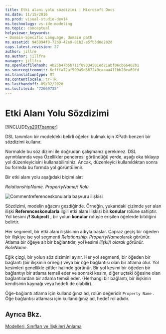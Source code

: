 ```yaml
---
title: Etki alanı yolu sözdizimi | Microsoft Docs
ms.date: 11/15/2016
ms.prod: visual-studio-dev14
ms.technology: vs-ide-modeling
ms.topic: conceptual
helpviewer_keywords:
- Domain-Specific Language, domain path
ms.assetid: 945994f9-72b9-42e0-81b2-e5fb3d0e282d
caps.latest.revision: 27
author: jillre
ms.author: jillfra
manager: jillfra
ms.openlocfilehash: 4b25b47b5b711f09334501ed21abf06cb66402b1
ms.sourcegitcommit: 6cfffa72af599a9d667249caaaa411bb28ea69fd
ms.translationtype: MT
ms.contentlocale: tr-TR
ms.lasthandoff: 09/02/2020
ms.locfileid: "72669735"
---
```

# <a name="domain-path-syntax"></a>Etki Alanı Yolu Sözdizimi
[!INCLUDE[vs2017banner](../includes/vs2017banner.md)]

DSL tanımları bir modeldeki belirli öğeleri bulmak için XPath benzeri bir sözdizimi kullanır.

 Normalde bu söz dizimi ile doğrudan çalışmanız gerekmez. DSL ayrıntılarında veya Özellikler penceresi göründüğü yerde, aşağı oka tıklayıp yol düzenleyicisini kullanabilirsiniz. Ancak, düzenleyici kullanıldıktan sonra bu formda bu formda yol görüntülenir.

 Bir etki alanı yolu aşağıdaki biçimi alır:

 *RelationshipName. PropertyName/! Rolü*

 ![Commentreferenceskonularla başvuru ilişkisi](../modeling/media/dsl-reference.png "dsl_reference")

 Sözdizimi, modelin ağacını gezdiğinde. Örneğin, yukarıdaki çizimde yer alan ilişki **Referenceskonularla** ilgili etki alanı Ilişkisi bir **konular** rolüne sahiptir. Yol kesimi **/! Subjectt** , bir yolun **konular** rolüyle erişilen öğelerde bitdiğini belirtir.

 Her segment, bir etki alanı ilişkisinin adıyla başlar. Çapraz geçiş bir öğeden bir ilişkiye ise yol segmenti *Relationship. PropertyName*olarak görünür. Atlama bir öğeye ait bir bağlantıdır, yol kesimi *ilişki/! olarak görünür. RoleName*.

 Eğik çizgi, bir yolun söz dizimini ayırır. Her yol segmenti, bir öğeden bir bağlantı (bir ilişkinin örneği) veya bir öğe bağlantısı olan bir atlama olur. Yol kesimleri genellikle çiftler halinde görünür. Bir yol kesimi bir öğeden bir bağlantıyı bir atlama temsil eder ve sonraki kesim, diğer uçtaki öğesine olan bağlantılardan bir atlama temsil eder. (Herhangi bir bağlantı, bir ilişkinin kendisinin kaynağı veya hedefi de olabilir).

 Öğe-bağlantı atlama için kullandığınız ad, rolün değeridir `Property Name` . Öğe bağlantısı atlaması için kullandığınız ad, hedef rol adıdır.

## <a name="see-also"></a>Ayrıca Bkz.
 [Modelleri, Sınıfları ve İlişkileri Anlama](../modeling/understanding-models-classes-and-relationships.md)
